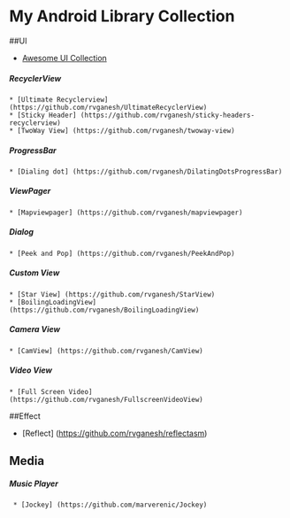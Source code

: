 # My Android Library Collection

##UI
 * [Awesome UI Collection](https://github.com/rvganesh/awesome-android-ui)
 
  ##### RecyclerView
    * [Ultimate Recyclerview](https://github.com/rvganesh/UltimateRecyclerView)
    * [Sticky Header] (https://github.com/rvganesh/sticky-headers-recyclerview)
    * [TwoWay View] (https://github.com/rvganesh/twoway-view) 
 
  ##### ProgressBar
    * [Dialing dot] (https://github.com/rvganesh/DilatingDotsProgressBar)

  ##### ViewPager
    * [Mapviewpager] (https://github.com/rvganesh/mapviewpager)

  ##### Dialog
    * [Peek and Pop] (https://github.com/rvganesh/PeekAndPop)

  ##### Custom View
    * [Star View] (https://github.com/rvganesh/StarView)
    * [BoilingLoadingView] (https://github.com/rvganesh/BoilingLoadingView)

  ##### Camera View 
    * [CamView] (https://github.com/rvganesh/CamView)

  ##### Video View 
    * [Full Screen Video] (https://github.com/rvganesh/FullscreenVideoView)

##Effect
 * [Reflect] (https://github.com/rvganesh/reflectasm)
 
## Media
  ##### Music Player
     * [Jockey] (https://github.com/marverenic/Jockey)
